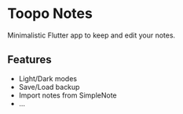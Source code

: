 # Toopo Notes

Minimalistic Flutter app to keep and edit your notes.

## Features

* Light/Dark modes
* Save/Load backup
* Import notes from SimpleNote
* ...

